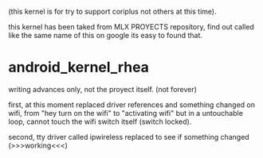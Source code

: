 (this kernel is for try to support coriplus not others at this time).

this kernel has been taked from MLX PROYECTS repository, find out called like the same name of this on google its easy to found that.
# android_kernel_rhea
writing advances only, not the proyect itself. (not forever)

first, at this moment replaced driver references and something changed on wifi, from "hey turn on the wifi" to "activating wifi" but in a untouchable loop, cannot touch the wifi switch itself (switch locked).

second, tty driver called ipwireless replaced to see if something changed (>>>working<<<)
